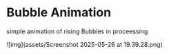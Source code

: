# Bubble Animation
simple animation of rising Bubbles in proceessing

![img](assets/Screenshot 2025-05-26 at 19.39.28.png)
